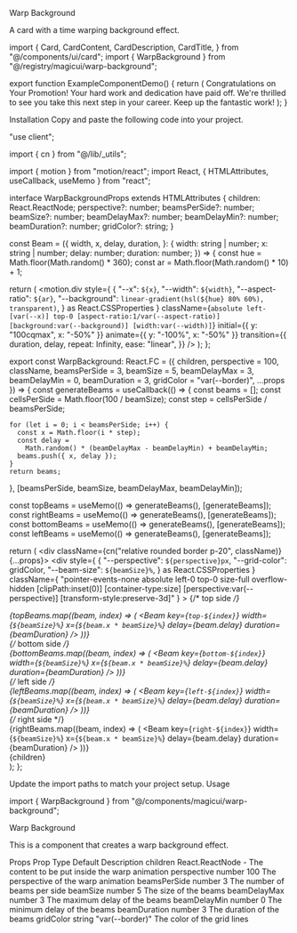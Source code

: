 Warp Background

A card with a time warping background effect.

import {
  Card,
  CardContent,
  CardDescription,
  CardTitle,
} from "@/components/ui/card";
import { WarpBackground } from "@/registry/magicui/warp-background";
 
export function ExampleComponentDemo() {
  return (
    <WarpBackground>
      <Card className="w-80">
        <CardContent className="flex flex-col gap-2 p-4">
          <CardTitle>Congratulations on Your Promotion!</CardTitle>
          <CardDescription>
            Your hard work and dedication have paid off. We&apos;re thrilled to
            see you take this next step in your career. Keep up the fantastic
            work!
          </CardDescription>
        </CardContent>
      </Card>
    </WarpBackground>
  );
}

Installation
Copy and paste the following code into your project.

"use client";
 
import { cn } from "@/lib/_utils";

import { motion } from "motion/react";
import React, { HTMLAttributes, useCallback, useMemo } from "react";
 
interface WarpBackgroundProps extends HTMLAttributes<HTMLDivElement> {
  children: React.ReactNode;
  perspective?: number;
  beamsPerSide?: number;
  beamSize?: number;
  beamDelayMax?: number;
  beamDelayMin?: number;
  beamDuration?: number;
  gridColor?: string;
}
 
const Beam = ({
  width,
  x,
  delay,
  duration,
}: {
  width: string | number;
  x: string | number;
  delay: number;
  duration: number;
}) => {
  const hue = Math.floor(Math.random() * 360);
  const ar = Math.floor(Math.random() * 10) + 1;
 
  return (
    <motion.div
      style={
        {
          "--x": `${x}`,
          "--width": `${width}`,
          "--aspect-ratio": `${ar}`,
          "--background": `linear-gradient(hsl(${hue} 80% 60%), transparent)`,
        } as React.CSSProperties
      }
      className={`absolute left-[var(--x)] top-0 [aspect-ratio:1/var(--aspect-ratio)] [background:var(--background)] [width:var(--width)]`}
      initial={{ y: "100cqmax", x: "-50%" }}
      animate={{ y: "-100%", x: "-50%" }}
      transition={{
        duration,
        delay,
        repeat: Infinity,
        ease: "linear",
      }}
    />
  );
};
 
export const WarpBackground: React.FC<WarpBackgroundProps> = ({
  children,
  perspective = 100,
  className,
  beamsPerSide = 3,
  beamSize = 5,
  beamDelayMax = 3,
  beamDelayMin = 0,
  beamDuration = 3,
  gridColor = "var(--border)",
  ...props
}) => {
  const generateBeams = useCallback(() => {
    const beams = [];
    const cellsPerSide = Math.floor(100 / beamSize);
    const step = cellsPerSide / beamsPerSide;
 
    for (let i = 0; i < beamsPerSide; i++) {
      const x = Math.floor(i * step);
      const delay =
        Math.random() * (beamDelayMax - beamDelayMin) + beamDelayMin;
      beams.push({ x, delay });
    }
    return beams;
  }, [beamsPerSide, beamSize, beamDelayMax, beamDelayMin]);
 
  const topBeams = useMemo(() => generateBeams(), [generateBeams]);
  const rightBeams = useMemo(() => generateBeams(), [generateBeams]);
  const bottomBeams = useMemo(() => generateBeams(), [generateBeams]);
  const leftBeams = useMemo(() => generateBeams(), [generateBeams]);
 
  return (
    <div className={cn("relative rounded border p-20", className)} {...props}>
      <div
        style={
          {
            "--perspective": `${perspective}px`,
            "--grid-color": gridColor,
            "--beam-size": `${beamSize}%`,
          } as React.CSSProperties
        }
        className={
          "pointer-events-none absolute left-0 top-0 size-full overflow-hidden [clipPath:inset(0)] [container-type:size] [perspective:var(--perspective)] [transform-style:preserve-3d]"
        }
      >
        {/* top side */}
        <div className="absolute z-20 [transform-style:preserve-3d] [background-size:var(--beam-size)_var(--beam-size)] [background:linear-gradient(var(--grid-color)_0_1px,_transparent_1px_var(--beam-size))_50%_-0.5px_/var(--beam-size)_var(--beam-size),linear-gradient(90deg,_var(--grid-color)_0_1px,_transparent_1px_var(--beam-size))_50%_50%_/var(--beam-size)_var(--beam-size)] [container-type:inline-size] [height:100cqmax] [transform-origin:50%_0%] [transform:rotateX(-90deg)] [width:100cqi]">
          {topBeams.map((beam, index) => (
            <Beam
              key={`top-${index}`}
              width={`${beamSize}%`}
              x={`${beam.x * beamSize}%`}
              delay={beam.delay}
              duration={beamDuration}
            />
          ))}
        </div>
        {/* bottom side */}
        <div className="absolute top-full [transform-style:preserve-3d] [background-size:var(--beam-size)_var(--beam-size)] [background:linear-gradient(var(--grid-color)_0_1px,_transparent_1px_var(--beam-size))_50%_-0.5px_/var(--beam-size)_var(--beam-size),linear-gradient(90deg,_var(--grid-color)_0_1px,_transparent_1px_var(--beam-size))_50%_50%_/var(--beam-size)_var(--beam-size)] [container-type:inline-size] [height:100cqmax] [transform-origin:50%_0%] [transform:rotateX(-90deg)] [width:100cqi]">
          {bottomBeams.map((beam, index) => (
            <Beam
              key={`bottom-${index}`}
              width={`${beamSize}%`}
              x={`${beam.x * beamSize}%`}
              delay={beam.delay}
              duration={beamDuration}
            />
          ))}
        </div>
        {/* left side */}
        <div className="absolute left-0 top-0 [transform-style:preserve-3d] [background-size:var(--beam-size)_var(--beam-size)] [background:linear-gradient(var(--grid-color)_0_1px,_transparent_1px_var(--beam-size))_50%_-0.5px_/var(--beam-size)_var(--beam-size),linear-gradient(90deg,_var(--grid-color)_0_1px,_transparent_1px_var(--beam-size))_50%_50%_/var(--beam-size)_var(--beam-size)] [container-type:inline-size] [height:100cqmax] [transform-origin:0%_0%] [transform:rotate(90deg)_rotateX(-90deg)] [width:100cqh]">
          {leftBeams.map((beam, index) => (
            <Beam
              key={`left-${index}`}
              width={`${beamSize}%`}
              x={`${beam.x * beamSize}%`}
              delay={beam.delay}
              duration={beamDuration}
            />
          ))}
        </div>
        {/* right side */}
        <div className="absolute right-0 top-0 [transform-style:preserve-3d] [background-size:var(--beam-size)_var(--beam-size)] [background:linear-gradient(var(--grid-color)_0_1px,_transparent_1px_var(--beam-size))_50%_-0.5px_/var(--beam-size)_var(--beam-size),linear-gradient(90deg,_var(--grid-color)_0_1px,_transparent_1px_var(--beam-size))_50%_50%_/var(--beam-size)_var(--beam-size)] [container-type:inline-size] [height:100cqmax] [width:100cqh] [transform-origin:100%_0%] [transform:rotate(-90deg)_rotateX(-90deg)]">
          {rightBeams.map((beam, index) => (
            <Beam
              key={`right-${index}`}
              width={`${beamSize}%`}
              x={`${beam.x * beamSize}%`}
              delay={beam.delay}
              duration={beamDuration}
            />
          ))}
        </div>
      </div>
      <div className="relative">{children}</div>
    </div>
  );
};

Update the import paths to match your project setup.
Usage

import { WarpBackground } from "@/components/magicui/warp-background";

<WarpBackground>
  <div className="w-80">
    <p>Warp Background</p>
    <p>This is a component that creates a warp background effect.</p>
  </div>
</WarpBackground>

Props
Prop	Type	Default	Description
children	React.ReactNode	-	The content to be put inside the warp animation
perspective	number	100	The perspective of the warp animation
beamsPerSide	number	3	The number of beams per side
beamSize	number	5	The size of the beams
beamDelayMax	number	3	The maximum delay of the beams
beamDelayMin	number	0	The minimum delay of the beams
beamDuration	number	3	The duration of the beams
gridColor	string	"var(--border)"	The color of the grid lines
